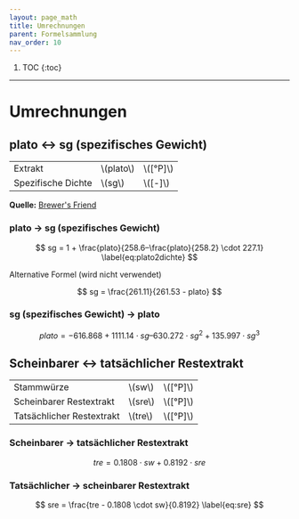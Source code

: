 ```yaml
---
layout: page_math
title: Umrechnungen
parent: Formelsammlung
nav_order: 10
---
```


1. TOC
{:toc}

---

# Umrechnungen

## plato &harr; sg (spezifisches Gewicht)

<table class="table-bordered">
  <tr><td>Extrakt</td><td>\(plato\)</td><td>\([&deg;P]\)</td></tr>
  <tr><td>Spezifische Dichte</td><td>\(sg\)</td><td>\([-]\)</td></tr>
</table>

**Quelle:** [Brewer's Friend](http://www.brewersfriend.com/plato-to-sg-conversion-chart/)

### plato &rarr; sg (spezifisches Gewicht)

$$ sg = 1 + \frac{plato}{258.6–\frac{plato}{258.2} \cdot 227.1} \label{eq:plato2dichte} $$


Alternative Formel (wird nicht verwendet)

$$ sg = \frac{261.11}{261.53 - plato} $$

### sg (spezifisches Gewicht) &rarr; plato

$$ plato = -616.868 + 1111.14 \cdot sg – 630.272 \cdot sg^2 + 135.997 \cdot sg^3 \label{eq:dichte2plato} $$


## Scheinbarer &harr; tats&auml;chlicher Restextrakt

<table class="table-bordered">
  <tr><td>Stammw&uuml;rze</td><td>\(sw\)</td><td>\([&deg;P]\)</td></tr>
  <tr><td>Scheinbarer Restextrakt</td><td>\(sre\)</td><td>\([&deg;P]\)</td></tr>
  <tr><td>Tats&auml;chlicher Restextrakt</td><td>\(tre\)</td><td>\([&deg;P]\)</td></tr>
</table>

### Scheinbarer &rarr; tats&auml;chlicher Restextrakt

$$ tre = 0.1808 \cdot sw + 0.8192 \cdot sre \label{eq:tre} $$

### Tats&auml;chlicher &rarr; scheinbarer Restextrakt

$$ sre = \frac{tre - 0.1808 \cdot sw}{0.8192} \label{eq:sre} $$
